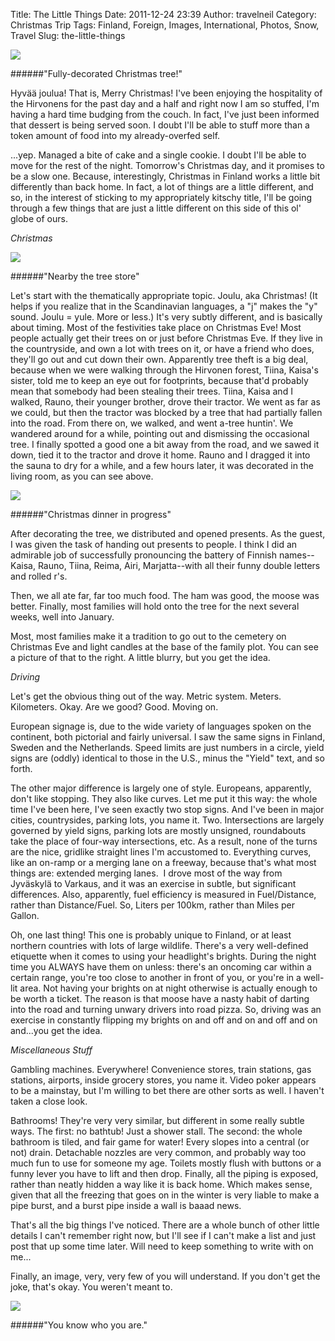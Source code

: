 Title: The Little Things
Date: 2011-12-24 23:39
Author: travelneil
Category: Christmas Trip
Tags: Finland, Foreign, Images, International, Photos, Snow, Travel
Slug: the-little-things

[![]({photo}100_0508_804x1072.jpg)]({filename}images/100_0508_804x1072.jpg)

######"Fully-decorated Christmas  tree!"

Hyvää joulua! That is, Merry Christmas! I've been enjoying the
hospitality of the Hirvonens for the past day and a half and right now I
am so stuffed, I'm having a hard time budging from the couch. In fact,
I've just been informed that dessert is being served soon. I doubt I'll
be able to stuff more than a token amount of food into my
already-overfed self.

...yep. Managed a bite of cake and a single cookie. I doubt I'll be able
to move for the rest of the night. Tomorrow's Christmas day, and it
promises to be a slow one. Because, interestingly, Christmas in Finland
works a little bit differently than back home. In fact, a lot of things
are a little different, and so, in the interest of sticking to my
appropriately kitschy title, I'll be going through a few things that are
just a little different on this side of this ol' globe of ours.

*Christmas*

[![]({photo}100_0506_1072x804.jpg)]({filename}images/100_0506_1072x804.jpg)

######"Nearby the tree  store"

Let's start with the thematically appropriate topic. Joulu, aka
Christmas! (It helps if you realize that in the Scandinavian languages,
a "j" makes the "y" sound. Joulu = yule. More or less.) It's very subtly
different, and is basically about timing. Most of the festivities take
place on Christmas Eve! Most people actually get their trees on or just
before Christmas Eve. If they live in the countryside, and own a lot
with trees on it, or have a friend who does, they'll go out and cut down
their own. Apparently tree theft is a big deal, because when we were
walking through the Hirvonen forest, Tiina, Kaisa's sister, told me to
keep an eye out for footprints, because that'd probably mean that
somebody had been stealing their trees. Tiina, Kaisa and I walked,
Rauno, their younger brother, drove their tractor. We went as far as we
could, but then the tractor was blocked by a tree that had partially
fallen into the road. From there on, we walked, and went a-tree huntin'.
We wandered around for a while, pointing out and dismissing the
occasional tree. I finally spotted a good one a bit away from the road,
and we sawed it down, tied it to the tractor and drove it home. Rauno
and I dragged it into the sauna to dry for a while, and a few hours
later, it was decorated in the living room, as you can see above.

[![]({photo}100_0498_1072x804.jpg)]({filename}images/100_0498_1072x804.jpg)

######"Christmas dinner in  progress"

After decorating the tree, we distributed and opened presents. As the
guest, I was given the task of handing out presents to people. I think I
did an admirable job of successfully pronouncing the battery of Finnish
names--Kaisa, Rauno, Tiina, Reima, Airi, Marjatta--with all their funny
double letters and rolled
r's.

Then, we all ate far, far too much food. The ham was good, the moose was
better. Finally, most families will hold onto the tree for the next
several weeks, well into January.

Most, most families make it a tradition to go out to the cemetery on
Christmas Eve and light candles at the base of the family plot. You can
see a picture of that to the right. A little blurry, but you get the
idea.

*Driving*

Let's get the obvious thing out of the way. Metric system. Meters.
Kilometers. Okay. Are we good? Good. Moving on.

European signage is, due to the wide variety of languages spoken on the
continent, both pictorial and fairly universal. I saw the same signs in
Finland, Sweden and the Netherlands. Speed limits are just numbers in a
circle, yield signs are (oddly) identical to those in the U.S., minus
the "Yield" text, and so forth.

The other major difference is largely one of style. Europeans,
apparently, don't like stopping. They also like curves. Let me put it
this way: the whole time I've been here, I've seen exactly two stop
signs. And I've been in major cities, countrysides, parking lots, you
name it. Two. Intersections are largely governed by yield signs, parking
lots are mostly unsigned, roundabouts take the place of four-way
intersections, etc. As a result, none of the turns are the nice,
gridlike straight lines I'm accustomed to. Everything curves, like an
on-ramp or a merging lane on a freeway, because that's what most things
are: extended merging lanes.  I drove most of the way from Jyväskylä to
Varkaus, and it was an exercise in subtle, but significant differences.
Also, apparently, fuel efficiency is measured in Fuel/Distance, rather
than Distance/Fuel. So, Liters per 100km, rather than Miles per Gallon.

Oh, one last thing! This one is probably unique to Finland, or at least
northern countries with lots of large wildlife. There's a very
well-defined etiquette when it comes to using your headlight's brights.
During the night time you ALWAYS have them on unless: there's an
oncoming car within a certain range, you're too close to another in
front of you, or you're in a well-lit area. Not having your brights on
at night otherwise is actually enough to be worth a ticket. The reason
is that moose have a nasty habit of darting into the road and turning
unwary drivers into road pizza. So, driving was an exercise in
constantly flipping my brights on and off and on and off and on
and...you get the idea.

*Miscellaneous Stuff*

Gambling machines. Everywhere! Convenience stores, train stations, gas
stations, airports, inside grocery stores, you name it. Video poker
appears to be a mainstay, but I'm willing to bet there are other sorts
as well. I haven't taken a close look.

Bathrooms! They're very very similar, but different in some really
subtle ways. The first: no bathtub! Just a shower stall. The second: the
whole bathroom is tiled, and fair game for water! Every slopes into a
central (or not) drain. Detachable nozzles are very common, and probably
way too much fun to use for someone my age. Toilets mostly flush with
buttons or a funny lever you have to lift and then drop. Finally, all
the piping is exposed, rather than neatly hidden a way like it is back
home. Which makes sense, given that all the freezing that goes on in the
winter is very liable to make a pipe burst, and a burst pipe inside a
wall is baaad news.

That's all the big things I've noticed. There are a whole bunch of other
little details I can't remember right now, but I'll see if I can't make
a list and just post that up some time later. Will need to keep
something to write with on me...

Finally, an image, very, very few of you will understand. If you don't
get the joke, that's okay. You weren't meant to.

[![]({photo}100_0497_1072x804.jpg)]({filename}images/100_0497_1072x804.jpg)

######"You know who you  are."

